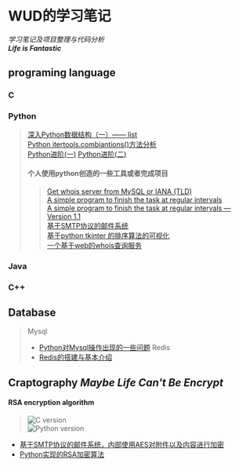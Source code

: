 WUD的学习笔记
====================


*学习笔记及项目整理与代码分析*    
***Life is Fantastic***


## programing language

### C


### Python
> [深入Python数据结构（一）—— list](http://wudly.cn/?p=299)  
> [Python itertools.combiantions()方法分析](http://wudly.cn/?p=226)  
> [Python进阶(一)](http://wudly.cn/?p=319)
> [Python进阶(二)](http://wudly.cn/?p=351)
> #### 个人使用python创造的一些工具或者完成项目
>> [Get whois server from MySQL or IANA (TLD)](http://wudly.cn/?p=1)  
>> [A simple program to finish the task at regular intervals](http://wudly.cn/?p=108)  
>> [A simple program to finish the task at regular intervals — Version 1.1](http://wudly.cn/?p=133)  
>> [基于SMTP协议的邮件系统](http://wudly.cn/?p=262)  
>> [基于python tkinter 的排序算法的可视化](https://github.com/JX-Wang/Dynamic-Sorting)  
>> [一个基于web的whois查询服务](https://github.com/JX-Wang/Whois_Service)  
### Java

### C++

## Database
> Mysql
> * [Python对Mysql操作出现的一些问题](http://wudly.cn/?p=156)
> Redis
> * [Redis的搭建与基本介绍](http://wudly.cn/?cat=15)  
## Craptography *Maybe Life Can't Be Encrypt*
#### RSA encryption algorithm
> ![C version]('https://github.com/JX-Wang/AES')  
> ![Python version]('https://github.com/JX-Wang/RSA_encryption_algorithm')
* [基于SMTP协议的邮件系统，内部使用AES对附件以及内容进行加密](http://wudly.cn/?p=262)  
* [Python实现的RSA加密算法](https://github.com/JX-Wang/RSA_encryption_algorithm)  


